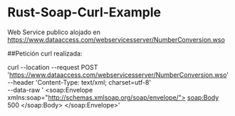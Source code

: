 # Rust-Soap-Curl-Example

Web Service publico alojado en https://www.dataaccess.com/webservicesserver/NumberConversion.wso

##Petición curl realizada:

curl --location --request POST 'https://www.dataaccess.com/webservicesserver/NumberConversion.wso' \
     --header 'Content-Type: text/xml; charset=utf-8' \
    --data-raw '<?xml version="1.0" encoding="utf-8"?>
    <soap:Envelope xmlns:soap="http://schemas.xmlsoap.org/soap/envelope/">
        <soap:Body>
            <NumberToWords xmlns="http://www.dataaccess.com/webservicesserver/">
                <ubiNum>500</ubiNum>
            </NumberToWords>
        </soap:Body>
    </soap:Envelope>'
